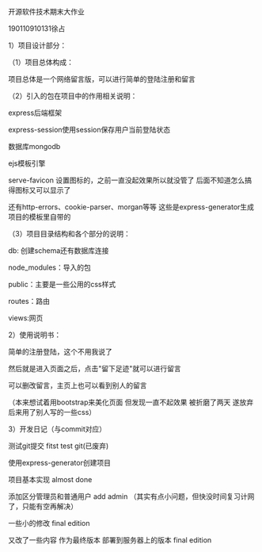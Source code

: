 开源软件技术期末大作业 

190110910131徐占

1）项目设计部分：

（1）项目总体构成：

项目总体是一个网络留言版，可以进行简单的登陆注册和留言

（2）引入的包在项目中的作用相关说明：

express后端框架

express-session使用session保存用户当前登陆状态

数据库mongodb

ejs模板引擎

serve-favicon 设置图标的，之前一直没起效果所以就没管了 后面不知道怎么搞得图标又可以显示了

还有http-errors、cookie-parser、morgan等等 这些是express-generator生成项目的模板里自带的

（3）项目目录结构和各个部分的说明：

db: 创建schema还有数据库连接

node_modules：导入的包

public：主要是一些公用的css样式

routes：路由

views:网页 

2）使用说明书：

简单的注册登陆，这个不用我说了

然后就是进入页面之后，点击"留下足迹"就可以进行留言

可以删改留言，主页上也可以看到别人的留言

（本来想试着用bootstrap来美化页面 但发现一直不起效果  被折磨了两天 遂放弃 后来用了别人写的一些css）

3）开发日记（与commit对应）

测试git提交 fitst test git(已废弃)

使用express-generator创建项目

项目基本实现  almost done

添加区分管理员和普通用户 add admin  （其实有点小问题，但快没时间复习计网了，只能有空再解决）

一些小的修改 final edition

又改了一些内容 作为最终版本 部署到服务器上的版本 final edition



